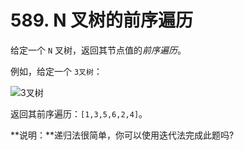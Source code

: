 # 589. N 叉树的前序遍历

给定一个 `N` 叉树，返回其节点值的*前序遍历*。

例如，给定一个 `3叉树`：

![3叉树](https://assets.leetcode-cn.com/aliyun-lc-upload/uploads/2018/10/12/narytreeexample.png)

返回其前序遍历：`[1,3,5,6,2,4]`。

**说明：**递归法很简单，你可以使用迭代法完成此题吗?
